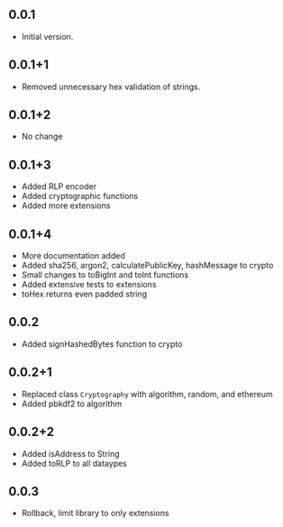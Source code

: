 ## 0.0.1

- Initial version.

## 0.0.1+1

- Removed unnecessary hex validation of strings.

## 0.0.1+2

- No change

## 0.0.1+3

- Added RLP encoder
- Added cryptographic functions
- Added more extensions

## 0.0.1+4

- More documentation added
- Added sha256, argon2, calculatePublicKey, hashMessage to crypto
- Small changes to toBigInt and toInt functions
- Added extensive tests to extensions
- toHex returns even padded string

## 0.0.2
- Added signHashedBytes function to crypto

## 0.0.2+1
- Replaced class `Cryptography` with algorithm, random, and ethereum
- Added pbkdf2 to algorithm

## 0.0.2+2
- Added isAddress to String
- Added toRLP to all dataypes

## 0.0.3
- Rollback, limit library to only extensions
